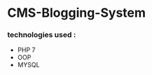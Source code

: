 # CMS-Blogging-System

<h3>technologies used  : </h3>
<ul>
<li>PHP 7</li>
<li>OOP </li>
<li>MYSQL </li>
 </ul>

